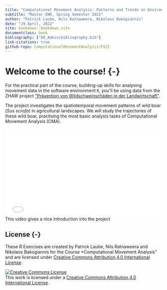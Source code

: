 ```yaml
---
title: "Computational Movement Analysis: Patterns and Trends in Environmental Data"
subtitle: "Master ENR, Spring Semester 2022"
author: "Patrick Laube, Nils Ratnaweera, Nikolaos Bakogiannis"
date: "29 April, 2022"
site: bookdown::bookdown_site
documentclass: book
bibliography: ["00_Admin/bibliography.bib"]
link-citations: true
github-repo: ComputationalMovementAnalysis/FS21
---
```









# Welcome to the course! {-}

For the practical part of the course, building-up skills for analysing movement data in the software environment `R`, you'll be using data from the ZHAW project ["Prävention von Wildschweinschäden in der Landwirtschaft"](https://www.zhaw.ch/de/ueber-uns/aktuell/news/detailansicht-news/event-news/wildschweinschaeden-mit-akustischer-methode-verhindern/).

The project investigates the spatiotemporal movement patterns of wild boar (*Sus scrofa*) in agricultural landscapes. We will study the trajectories of these wild boar, practising the most basic analysis tasks of Computational Movement Analysis (CMA). 


<div style="position: relative; width: 100%; height: 0; padding-bottom: 56.25%;"> <iframe src="//www.youtube.com/embed/WYXnCQMfPiI" frameborder="0" allowfullscreen style = "position: absolute; top: 0; left: 0; width: 100%; height: 100%;"></iframe> </div><caption>This video gives a nice introduction into the project</caption>


## License {-}


These R Exercises are created by Patrick Laube, Nils Ratnaweera and Nikolaos Bakogiannis for the Course *Computational Movement Analysis" and are licensed under [Creative Commons Attribution 4.0 International License](https://creativecommons.org/licenses/by/4.0/).


<a rel="license" href="http://creativecommons.org/licenses/by/4.0/"><img alt="Creative Commons License" style="border-width:0" src="https://i.creativecommons.org/l/by/4.0/88x31.png" /></a><br />This work is licensed under a <a rel="license" href="http://creativecommons.org/licenses/by/4.0/">Creative Commons Attribution 4.0 International License</a>.
